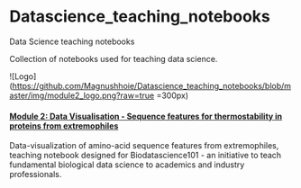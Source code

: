# Datascience_teaching_notebooks
Data Science teaching notebooks

Collection of notebooks used for teaching data science.

![Logo](https://github.com/Magnushhoie/Datascience_teaching_notebooks/blob/master/img/module2_logo.png?raw=true =300px)

#### [Module 2: Data Visualisation - Sequence features for thermostability in proteins from extremophiles](https://github.com/Magnushhoie/Datascience_teaching_notebooks/blob/master/Module_2_Sequence_DataVisualization__public_MH_AFS.ipynb)
Data-visualization of amino-acid sequence features from extremophiles, teaching notebook designed for Biodatascience101 - an initiative to teach fundamental biological data science to academics and industry professionals.
